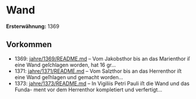 # Wand

**Ersterwähnung:** 1369

## Vorkommen
- 1369: [jahre/1369/README.md](../jahre/1369/README.md) – Vom Jakobsthor bis an das Marienthor iſ eine
Wand geſchlagen worden, hat 16 gr...
- 1371: [jahre/1371/README.md](../jahre/1371/README.md) – Vom Salzthor bis an das Herrenthor iſt eine Wand
geſhlagen und gemacht worden...
- 1373: [jahre/1373/README.md](../jahre/1373/README.md) – In Vigiliis Petri Pauli iſt die Wand und das Funda-
ment vor dem Herrenthor kompletiert und verfertigt...

